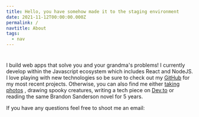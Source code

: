 ```yaml
---
title: Hello, you have somehow made it to the staging environment
date: 2021-11-12T00:00:00.000Z
permalink: /
navtitle: About
tags:
  - nav
---
```


#

I build web apps that solve you and your grandma's problems! I currently develop within the Javascript ecosystem which includes React and NodeJS. I love playing with new technologies so be sure to check out my [GitHub](https://github.com/Beznet) for my most recent projects. Otherwise, you can also find me either [taking photos](https://www.flickr.com/photos/141245432@N06/) , drawing spooky creatures, writing a tech piece on [Dev.to](https://dev.to/beznet/) or reading the same Brandon Sanderson novel for 5 years.

If you have any questions feel free to shoot me an email:
